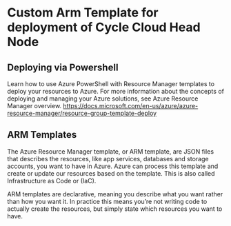 # Custom Arm Template for deployment of Cycle Cloud Head Node

## Deploying via Powershell

Learn how to use Azure PowerShell with Resource Manager templates to deploy your resources to Azure. For more information about the concepts of deploying and managing your Azure solutions, see Azure Resource Manager overview.
https://docs.microsoft.com/en-us/azure/azure-resource-manager/resource-group-template-deploy

## ARM Templates

The Azure Resource Manager template, or ARM template, are JSON files that describes the resources, like app services, databases and storage accounts, you want to have in Azure. Azure can process this template and create or update our resources based on the template. This is also called Infrastructure as Code or (IaC). 

ARM templates are declarative, meaning you describe what you want rather than how you want it. In practice this means you’re not writing code to actually create the resources, but simply state which resources you want to have.
